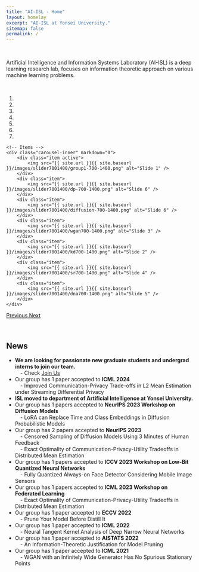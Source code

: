 ```yaml
---
title: "AI-ISL - Home"
layout: homelay
excerpt: "AI-ISL at Yonsei University."
sitemap: false
permalink: /
---
```


<p> &nbsp;</p>

Artificial Intelligence and Information Systems Laboratory (AI-ISL) is a deep learning research lab, 
focuses on information theoretic approach on various machine learning problems.

<p> &nbsp;</p>


<div markdown="0" id="carousel" class="carousel slide" data-ride="carousel" data-interval="4000" data-pause="hover" >
    <!-- Menu -->
    <ol class="carousel-indicators">
        <li data-target="#carousel" data-slide-to="0" class="active"></li>
        <li data-target="#carousel" data-slide-to="1"></li>
        <li data-target="#carousel" data-slide-to="2"></li>
        <li data-target="#carousel" data-slide-to="3"></li>
        <li data-target="#carousel" data-slide-to="4"></li>
        <li data-target="#carousel" data-slide-to="5"></li>
        <li data-target="#carousel" data-slide-to="6"></li>
    </ol>

    <!-- Items -->
    <div class="carousel-inner" markdown="0">
        <div class="item active">
            <img src="{{ site.url }}{{ site.baseurl }}/images/slider7001400/group1-700-1400.png" alt="Slide 1" />
        </div>
        <div class="item">
            <img src="{{ site.url }}{{ site.baseurl }}/images/slider7001400/dp-700-1400.png" alt="Slide 6" />
        </div>
        <div class="item">
            <img src="{{ site.url }}{{ site.baseurl }}/images/slider7001400/diffusion-700-1400.png" alt="Slide 6" />
        </div>
        <div class="item">
            <img src="{{ site.url }}{{ site.baseurl }}/images/slider7001400/wgan700-1400.png" alt="Slide 3" />
        </div>
        <div class="item">
            <img src="{{ site.url }}{{ site.baseurl }}/images/slider7001400/kd700-1400.png" alt="Slide 2" />
        </div>
        <div class="item">
            <img src="{{ site.url }}{{ site.baseurl }}/images/slider7001400/sr700-1400.png" alt="Slide 4" />
        </div>
        <div class="item">
            <img src="{{ site.url }}{{ site.baseurl }}/images/slider7001400/dna700-1400.png" alt="Slide 5" />
        </div>
    </div>
  <a class="left carousel-control" href="#carousel" role="button" data-slide="prev">
    <span class="glyphicon glyphicon-chevron-left" aria-hidden="true"></span>
    <span class="sr-only">Previous</span>
  </a>
  <a class="right carousel-control" href="#carousel" role="button" data-slide="next">
    <span class="glyphicon glyphicon-chevron-right" aria-hidden="true"></span>
    <span class="sr-only">Next</span>
  </a>
</div>

<p> &nbsp;</p>


## News
<ul>
<li> <b>We are  looking for passionate new graduate students and undergrad interns to join our team. </b><br />
&emsp;- Check <a href="{{ site.url }}{{ site.baseurl }}/joinus">Join Us</a></li>
<li> Our group has 1 paper accepted to <b>ICML 2024</b><br />
&emsp;- Improved Communication-Privacy Trade-offs in L2 Mean Estimation under Streaming Differential Privacy</li>
<li> <b>ISL moved to department of Artificial Intelligence at Yonsei University.</b><br /> 
<li> Our group has 1 papers accepted to <b>NeurIPS 2023 Workshop on Diffusion Models</b><br />
&emsp;- LoRA can Replace Time and Class Embeddings in Diffusion Probabilistic Models</li>
<li> Our group has 2 papers accepted to <b>NeurIPS 2023</b><br />
&emsp;- Censored Sampling of Diffusion Models Using 3 Minutes of Human Feedback<br />
&emsp;- Exact Optimality of Communication-Privacy-Utility Tradeoffs in Distributed Mean Estimation</li>
<li> Our group has 1 papers accepted to <b>ICCV 2023 Workshop on Low-Bit Quantized Neural Networks</b><br />
&emsp;- Fully Quantized Always-on Face Detector Considering Mobile Image Sensors</li>
<li> Our group has 1 papers accepted to <b>ICML 2023 Workshop on Federated Learning</b><br />
&emsp;- Exact Optimality of Communication-Privacy-Utility Tradeoffs in Distributed Mean Estimation</li>
<li> Our group has 1 paper accepted to <b>ECCV 2022</b><br />
&emsp;- Prune Your Model Before Distill It</li>
<li> Our group has 1 paper accepted to <b>ICML 2022</b><br />
&emsp;- Neural Tangent Kernel Analysis of Deep Narrow Neural Networks</li>
<li> Our group has 1 paper accepted to <b>AISTATS 2022</b><br />
&emsp;- An Information-Theoretic Justification for Model Pruning</li>
<li> Our group has 1 paper accepted to <b>ICML 2021</b><br />
&emsp;- WGAN with an Infinitely Wide Generator Has No Spurious Stationary Points</li>

